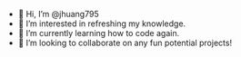 - 👋 Hi, I’m @jhuang795
- 👀 I’m interested in refreshing my knowledge.
- 🌱 I’m currently learning how to code again.
- 💞️ I’m looking to collaborate on any fun potential projects!

<!---
jhuang795/jhuang795 is a ✨ special ✨ repository because its `README.md` (this file) appears on your GitHub profile.
You can click the Preview link to take a look at your changes.
--->
